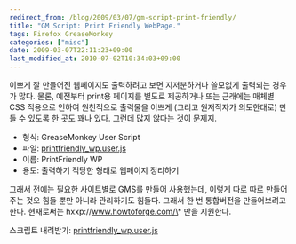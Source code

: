 ```yaml
---
redirect_from: /blog/2009/03/07/gm-script-print-friendly/
title: "GM Script: Print Friendly WebPage."
tags: Firefox GreaseMonkey
categories: ["misc"]
date: 2009-03-07T22:11:23+09:00
last_modified_at: 2010-07-02T10:34:03+09:00
---
```

이쁘게 잘 만들어진 웹페이지도 출력하려고 보면 지저분하거나 쓸모없게
출력되는 경우가 많다. 물론, 예전부터 print용 페이지를 별도로 제공하거나
또는 근래에는 매체별 CSS 적용으로 인하여 원천적으로 출력물을 이쁘게
(그리고 원저작자가 의도한대로) 만들 수 있도록 한 곳도 꽤나 있다.
그런데 많지 않다는 것이 문제지.

- 형식: GreaseMonkey User Script
- 파일: [printfriendly_wp.user.js](/attachments/printfriendly_wp.user.js)
- 이름: PrintFriendly WP
- 용도: 출력하기 적당한 형태로 웹페이지 정리하기

그래서 전에는 필요한 사이트별로 GMS를 만들어 사용했는데, 이렇게 따로
따로 만들어주는 것오 힘들 뿐만 아니라 관리하기도 힘들다. 그래서 한 번
통합버전을 만들어보려고 한다. 현재로써는 hxxp://www.howtoforge.com/\*
만을 지원한다.

스크립트 내려받기:
[printfriendly_wp.user.js](/attachments/printfriendly_wp.user.js)

